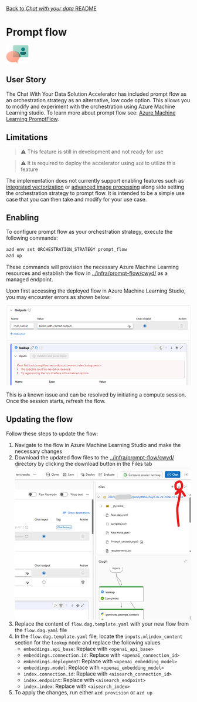 [Back to *Chat with your data* README](../README.md)

# Prompt flow

![User Story](images/userStory.png)

## User Story

The Chat With Your Data Solution Accelerator has included prompt flow as an orchestration strategy as an alternative,
low code option. This allows you to modify and experiment with the orchestration using Azure Machine Learning studio. To
learn more about prompt flow see:
[Azure Machine Learning PromptFlow](https://learn.microsoft.com/en-us/azure/machine-learning/prompt-flow/overview-what-is-prompt-flow?view=azureml-api-2).

## Limitations

> :warning: This feature is still in development and not ready for use

> :warning: It is required to deploy the accelerator using `azd` to utilize this feature

The implementation does not currently support enabling features such as
[integrated vectorization](integrated_vectorization.md) or [advanced image processing](advanced_image_processing.md)
along side setting the orchestration strategy to prompt flow. It is intended to be a simple use case that you can then
take and modify for your use case.

## Enabling

To configure prompt flow as your orchestration strategy, execute the following commands:

```bash
azd env set ORCHESTRATION_STRATEGY prompt_flow
azd up
```

These commands will provision the necessary Azure Machine Learning resources and establish the flow in
[../infra/prompt-flow/cwyd/](../infra/prompt-flow/cwyd/) as a managed endpoint.


Upon first accessing the deployed flow in Azure Machine Learning Studio, you may encounter errors as shown below:

![Image with error](images/prompt-flow-error.png)

This is a known issue and can be resolved by initiating a compute session. Once the session starts, refresh the flow.

## Updating the flow

Follow these steps to update the flow:

1. Navigate to the flow in Azure Machine Learning Studio and make the necessary changes
1. Download the updated flow files to the [../infra/prompt-flow/cwyd/](../infra/prompt-flow/cwyd/) directory by clicking the download button in the Files tab
![Download](images/prompt-flow-download.png)
1. Replace the content of `flow.dag.template.yaml` with your new flow from the `flow.dag.yaml` file
1. In the `flow.dag.template.yaml` file, locate the `inputs.mlindex_content` section for the `lookup` node and replace
   the following values
   - `embeddings.api_base`: Replace with `<openai_api_base>`
   - `embeddings.connection.id`: Replace with `<openai_connection_id>`
   - `embeddings.deployment`: Replace with `<openai_embedding_model>`
   - `embeddings.model`: Replace with `<openai_embedding_model>`
   - `index.connection.id`: Replace with `<aisearch_connection_id>`
   - `index.endpoint`: Replace with `<aisearch_endpoint>`
   - `index.index`: Replace with `<aisearch_index>`
1. To apply the changes, run either `azd provision` or `azd up`
